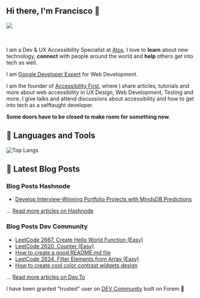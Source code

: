 ## Hi there, I'm Francisco 👋

<a href="https://linkedin.com/in/franciscobentoo"><img src="https://commons.wikimedia.org/wiki/File:LinkedIn_logo_initials.png" /></a>&nbsp;
  
<br />

I am a Dev & UX Accessibility Specialist at <a href="https://atos.net/en/">Atos</a>. I love to **learn** about new technology, **connect** with people around the world and **help** others get into tech as well.

I am <a href="https://developers.google.com/community/experts">Google Developer Expert</a> for Web Development.

I am the founder of <a href="https://accessibilityfirst.at/">Accessibility First</a>, where I share articles, tutorials and more about web accessibility in UX Design, Web Development, Testing and more. I give talks and attend discussions about accessibility and how to get into tech as a selftaught developer.

**Some doors have to be closed to make room for something new.**
  
## 💼 Languages and Tools

![Top Langs](https://github-readme-stats.vercel.app/api/top-langs/?username=FranciscoBentoGit&langs_count=10&size_weight=0&count_weight=1)

## 📕 Latest Blog Posts

### Blog Posts Hashnode
<!-- HASHNODE:START -->
- [Develop Interview-Winning Portfolio Projects with MindsDB Predictions](https://yuridevat.hashnode.dev/develop-interview-winning-portfolio-projects-with-mindsdb-predictions)
<!-- HASHNODE:END -->

... [Read more articles on Hashnode](https://yuridevat.hashnode.dev/)

### Blog Posts Dev Community
<!-- DEV:START -->
- [LeetCode 2667. Create Hello World Function &lpar;Easy&rpar;](https://dev.to/yuridevat/leetcode-2667-create-hello-world-function-easy-51n2)
- [LeetCode 2620. Counter &lpar;Easy&rpar;](https://dev.to/yuridevat/leetcode-2620-counter-easy-5bm)
- [How to create a good README.md file](https://dev.to/yuridevat/how-to-create-a-good-readmemd-file-4pa2)
- [LeetCode 2634. Filter Elements from Array &lpar;Easy&rpar;](https://dev.to/yuridevat/leetcode-2634-filter-elements-from-array-easy-355i)
- [How to create cool color contrast widgets design](https://dev.to/yuridevat/how-to-create-cool-color-contrast-widgets-design-57a)
<!-- DEV:END -->

... [Read more articles on Dev.To](https://dev.to/yuridevat)

I have been granted "trusted" user on <a href="https://dev.to/">DEV Community</a> built on Forem 🤝

<!-- <table align="center">
  <tr>
    <td valign="top" width="100%">
      <h2 align="center">My favorite projects 💻</h2>
    </td>
  </tr>
  <tr>
    <td valign="top" halign="center" width="100%">
      <img width="400" src="https://github.com/YuriDevAT/sos-animals/blob/main/public/thumbnail-sos.png" />
       <img width="400" src="https://github.com/the-collab-lab/tcl-19-smart-shopping-list/blob/main/public/Thumbnail.png" />
     </td>
  </tr>
  <tr>
    <td valign="top" width="50%">
      <a href="https://github.com/YuriDevAT/sos-animals">
        <img width="400" src="https://github-readme-stats.vercel.app/api/pin/?username=YuriDevAT&repo=sos-animals&theme=tokyonight" />
      </a>
      <a href="https://github.com/YuriDevAT/tcl-19-smart-shopping-list">
        <img width="400" src="https://github-readme-stats.vercel.app/api/pin/?username=YuriDevAT&repo=tcl-19-smart-shopping-list&theme=tokyonight" />
      </a>  
    </td>
  </tr>
</table> -->
